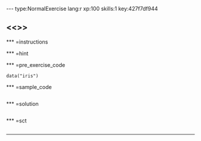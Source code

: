 
--- type:NormalExercise lang:r xp:100 skills:1 key:427f7df944
## <<<New Exercise>>>


*** =instructions

*** =hint

*** =pre_exercise_code
```{r}
data("iris")
```

*** =sample_code
```{r}

```

*** =solution
```{r}

```

*** =sct
```{r}

```
---